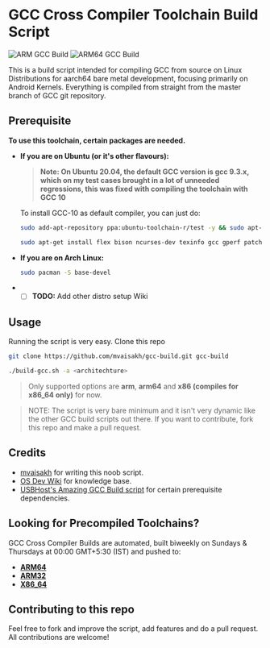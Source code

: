 # GCC Cross Compiler Toolchain Build Script

![ARM GCC Build](https://github.com/mvaisakh/gcc-build/workflows/ARM%20GCC%20Build/badge.svg) ![ARM64 GCC Build](https://github.com/mvaisakh/gcc-build/workflows/ARM64%20GCC%20Build/badge.svg)

This is a build script intended for compiling GCC from source on Linux Distributions for aarch64 bare metal development, focusing primarily on Android Kernels.
Everything is compiled from straight from the master branch of GCC git repository.

## Prerequisite

**To use this toolchain, certain packages are needed.**

* **If you are on Ubuntu (or it's other flavours):**
    >**Note: On Ubuntu 20.04, the default GCC version is gcc 9.3.x, which on my test cases brought in a lot of unneeded regressions, this was fixed with compiling the toolchain with GCC 10**

    To install GCC-10 as default compiler, you can just do:

    ```bash
    sudo add-apt-repository ppa:ubuntu-toolchain-r/test -y && sudo apt-get update
    ```

    ```bash
    sudo apt-get install flex bison ncurses-dev texinfo gcc gperf patch libtool automake g++ libncurses5-dev gawk subversion expat libexpat1-dev python-all-dev binutils-dev bc libcap-dev autoconf libgmp-dev build-essential pkg-config libmpc-dev libmpfr-dev autopoint gettext txt2man liblzma-dev libssl-dev libz-dev mercurial wget tar gcc-10 g++-10 --fix-broken --fix-missing
    ```

* **If you are on Arch Linux:**

    ```bash
    sudo pacman -S base-devel
    ```

* - [ ] **TODO:** Add other distro setup Wiki

## Usage

Running the script is very easy.
Clone this repo
```bash
git clone https://github.com/mvaisakh/gcc-build.git gcc-build
```
```bash
./build-gcc.sh -a <architechture>
```
> Only supported options are **arm**, **arm64** and **x86 (compiles for x86_64 only)** for now.

> NOTE: The script is very bare minimum and it isn't very dynamic like the other GCC build scripts out there. If you want to contribute, fork this repo and make a pull request.

## Credits

* [mvaisakh](https://github.com/mvaisakh/) for writing this noob script.
* [OS Dev Wiki](https://wiki.osdev.org) for knowledge base.
* [USBHost's Amazing GCC Build script](https://github.com/USBhost/build-tools-gcc) for certain prerequisite dependencies.

## Looking for Precompiled Toolchains?

GCC Cross Compiler Builds are automated, built biweekly on Sundays & Thursdays at 00:00 GMT+5:30 (IST) and pushed to:
* **[ARM64](https://github.com/mvaisakh/gcc-arm64)**
* **[ARM32](https://github.com/mvaisakh/gcc-arm)**
* **[X86_64](https://github.com/mvaisakh/gcc-x86)**

## Contributing to this repo

Feel free to fork and improve the script, add features and do a pull request. All contributions are welcome!